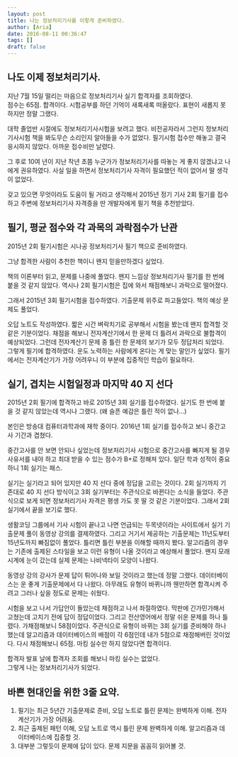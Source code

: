 ```yaml
---
layout: post
title: 나는 정보처리기사를 이렇게 준비하였다.
author: [Aria]
date: 2016-08-11 00:36:47
tags: []
draft: false
---
```


나도 이제 정보처리기사.
-------------

지난 7월 15일 떨리는 마음으로 정보처리기사 실기 합격자를 조회하였다.  
점수는 65점. 합격이다. 시험공부를 하던 기억이 새록새록 떠올랐다. 표현이 새롭지 못하지만 정말 그랬다.

대학 졸업반 시절에도 정보처리기사시험을 보려고 했다. 비전공자라서 그런지 정보처리기사시험 책을 봐도무슨 소리인지 알아들을 수가 없었다. 필기시험 접수만 해놓고 결국 응시하지 않았다. 아까운 접수비만 날렸다.

그 후로 10여 년이 지난 작년 초쯤 누군가가 정보처리기사를 따놓는 게 좋지 않겠냐고 나에게 권유하였다. 사실 일을 하면서 정보처리기사 자격이 필요했던 적이 없어서 딸 생각이 없었다.

갖고 있으면 무엇이라도 도움이 될 거라고 생각해서 2015년 정기 기사 2회 필기를 접수하고 주변에 정보처리기사 자격증을 딴 개발자에게 필기 책을 추천받았다.

필기, 평균 점수와 각 과목의 과락점수가 난관
-------------------------

2015년 2회 필기시험은 시나공 정보처리기사 필기 책으로 준비하였다.

그냥 합격한 사람이 추천한 책이니 왠지 믿을만하겠다 싶었다.

책의 이론부터 읽고, 문제를 나중에 풀었다. 왠지 느낌상 정보처리기사 필기를 한 번에 붙을 것 같지 않았다. 역시나 2회 필기시험은 집에 와서 채점해보니 과락으로 떨어졌다.

그래서 2015년 3회 필기시험을 접수하였다. 기출문제 위주로 파고들었다. 책의 예상 문제도 풀었다.

오답 노트도 작성하였다. 짧은 시간 벼락치기로 공부해서 시험을 봤는데 왠지 합격할 것 같은 기분이었다. 채점을 해보니 전자계산기에서 한 문제 더 틀려서 과락으로 불합격이 예상되었다. 그런데 전자계산기 문제 중 틀린 한 문제의 보기가 모두 정답처리 되었다. 그렇게 필기에 합격하였다. 운도 노력하는 사람에게 온다는 게 맞는 말인가 싶었다. 필기에서는 전자계산기가 가장 어려우니 이 부분에 집중적인 학습이 필요하다.

실기, 겹치는 시험일정과 마지막 40 지 선다
-------------------------

2015년 2회 필기에 합격하고 바로 2015년 3회 실기를 접수하였다. 실기도 한 번에 붙을 것 같지 않았는데 역시나 그랬다. (왜 슬픈 예감은 틀린 적이 없나…)

본인은 방송대 컴퓨터과학과에 재학 중이다. 2016년 1회 실기를 접수하고 보니 중간고사 기간과 겹쳤다.

중간고사를 안 보면 안되나 싶었는데 정보처리기사 시험으로 중간고사를 빠지게 될 경우 사유서를 내야 하고 최대 받을 수 있는 점수가 B+로 정해져 있다. 일단 학과 성적이 중요하니 1회 실기는 패스.

실기는 실기라고 되어 있지만 40 지 선다 중에 정답을 고르는 것이다. 2회 실기까지 기존대로 40 지 선다 방식이고 3회 실기부터는 주관식으로 바뀐다는 소식을 들었다. 주관식으로 보게 되면 정보처리기사 자격은 평생 가도 못 딸 것 같은 기분이었다. 그래서 2회 실기에서 끝을 보기로 했다.

생활코딩 그룹에서 기사 시험이 끝나고 나면 언급되는 두목넷이라는 사이트에서 실기 기출문제 풀이 동영상 강의를 결제하였다. 그리고 거기서 제공하는 기출문제는 11년도부터 15년도까지 빠짐없이 풀었다. 틀리면 틀린 부분을 이해할 때까지 봤다. 알고리즘의 경우는 기존에 출제된 스타일을 보고 이런 유형이 나올 것이라고 예상해서 풀었다. 왠지 모래시계에 눈이 갔는데 실제 문제는 나비넥타이 모양이 나왔다.

동영상 강의 강사가 문제 답이 튀어나와 보일 것이라고 했는데 정말 그랬다. 데이터베이스는 운 좋게 기출문제에서 다 나왔다. 아무래도 유형이 바뀌니까 웬만하면 합격시켜 주려고 그러나 싶을 정도로 문제는 쉬웠다.

시험을 보고 나서 가답안이 돌았는데 채점하고 나서 좌절하였다. 막판에 긴가민가해서 고쳤는데 고치기 전에 답이 정답이었다. 그리고 전산영어에서 정말 쉬운 문제를 하나 틀렸다. 가채점해보니 58점이었다. 주관식으로 유형이 바뀌는 3회 실기를 준비해야 하나 했는데 알고리즘과 데이터베이스의 배점이 각 6점인데 내가 5점으로 채점해버린 것이었다. 다시 채점해보니 65점. 마킹 실수만 하지 않았다면 합격이다.

합격자 발표 날에 합격자 조회를 해보니 마킹 실수는 없었다.  
그렇게 나는 정보처리기사가 되었다.

바쁜 현대인을 위한 3줄 요약.
-----------------

1.  필기는 최근 5년간 기출문제로 준비, 오답 노트로 틀린 문제는 완벽하게 이해. 전자계산기가 가장 어려움.
2.  최근 출제된 패턴 이해, 오답 노트로 역시 틀린 문제 완벽하게 이해. 알고리즘과 데이터베이스에 집중할 것.
3.  대부분 그렇듯이 문제에 답이 있다. 문제 지문을 꼼꼼히 읽어볼 것.
